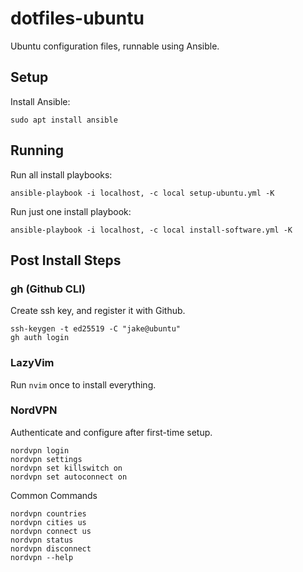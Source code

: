 # dotfiles-ubuntu
Ubuntu configuration files, runnable using Ansible.

## Setup 
Install Ansible:
```
sudo apt install ansible
```

## Running 
Run all install playbooks:
```
ansible-playbook -i localhost, -c local setup-ubuntu.yml -K
```

Run just one install playbook:
```
ansible-playbook -i localhost, -c local install-software.yml -K
```

## Post Install Steps

### gh (Github CLI)
Create ssh key, and register it with Github.
```
ssh-keygen -t ed25519 -C "jake@ubuntu"
gh auth login
```

### LazyVim
Run `nvim` once to install everything.

### NordVPN
Authenticate and configure after first-time setup.
```
nordvpn login
nordvpn settings
nordvpn set killswitch on
nordvpn set autoconnect on
```

Common Commands
```
nordvpn countries
nordvpn cities us
nordvpn connect us
nordvpn status
nordvpn disconnect
nordvpn --help
```

